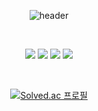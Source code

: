 <div align="center"> 

![header](https://capsule-render.vercel.app/api?type=Rect&color=000000&height=150&section=header&text=thangyk&fontColor=fefcaa&fontSize=70&animation=fadeIn&fontAlignY=55)

  <br/>
  
<img src="https://img.shields.io/badge/JAVA-007396?style=for-the-badge&logo=java&logoColor=white"> <img src="https://img.shields.io/badge/MySQL-4479A1?style=for-the-badge&logo=MySQL&logoColor=white"> <img src="https://img.shields.io/badge/SpringBoot-6DB33F?style=for-the-badge&logo=SpringBoot&logoColor=white"> <img src="https://img.shields.io/badge/Intellij-000000?style=for-the-badge&logo=IntellijIDEA&logoColor=white">

  <br/>

[![Solved.ac
프로필](http://mazassumnida.wtf/api/v2/generate_badge?boj=jinyk950)](https://solved.ac/jinyk950)

  <br/>

</div>
